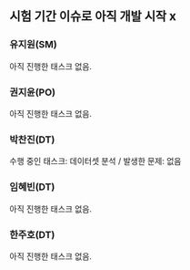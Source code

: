 ## 시험 기간 이슈로 아직 개발 시작 x

### 유지원(SM)
아직 진행한 태스크 없음.
### 권지윤(PO)
아직 진행한 태스크 없음.
### 박찬진(DT)
수행 중인 태스크: 데이터셋 분석 / 발생한 문제: 없음
### 임혜빈(DT)
아직 진행한 태스크 없음.
### 한주호(DT)
아직 진행한 태스크 없음.
